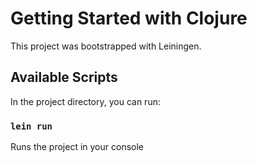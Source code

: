 # Getting Started with Clojure

This project was bootstrapped with Leiningen.

## Available Scripts

In the project directory, you can run:

### `lein run`

Runs the project in your console